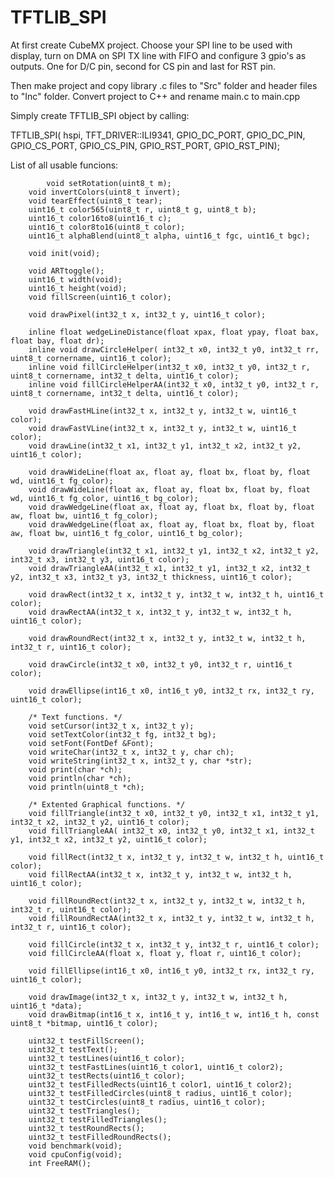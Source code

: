 # TFTLIB_SPI

At first create CubeMX project. Choose your SPI line to be used with display, turn on DMA on SPI TX line with FIFO and configure 3 gpio's as outputs.
One for D/C pin, second for CS pin and last for RST pin.

Then make project and copy library .c files to "Src" folder and header files to "Inc" folder. Convert project to C++ and rename main.c to main.cpp

Simply create TFTLIB_SPI object by calling:
  
  TFTLIB_SPI( hspi,
              TFT_DRIVER::ILI9341,
              GPIO_DC_PORT, GPIO_DC_PIN,
              GPIO_CS_PORT, GPIO_CS_PIN,
              GPIO_RST_PORT, GPIO_RST_PIN);
              
List of all usable funcions:
    
    		void setRotation(uint8_t m);
		void invertColors(uint8_t invert);
		void tearEffect(uint8_t tear);
		uint16_t color565(uint8_t r, uint8_t g, uint8_t b);
		uint16_t color16to8(uint16_t c);
		uint16_t color8to16(uint8_t color);
		uint16_t alphaBlend(uint8_t alpha, uint16_t fgc, uint16_t bgc);

		void init(void);

		void ARTtoggle();
		uint16_t width(void);
		uint16_t height(void);
		void fillScreen(uint16_t color);

		void drawPixel(int32_t x, int32_t y, uint16_t color);

		inline float wedgeLineDistance(float xpax, float ypay, float bax, float bay, float dr);
		inline void drawCircleHelper( int32_t x0, int32_t y0, int32_t rr, uint8_t cornername, uint16_t color);
		inline void fillCircleHelper(int32_t x0, int32_t y0, int32_t r, uint8_t cornername, int32_t delta, uint16_t color);
		inline void fillCircleHelperAA(int32_t x0, int32_t y0, int32_t r, uint8_t cornername, int32_t delta, uint16_t color);

		void drawFastHLine(int32_t x, int32_t y, int32_t w, uint16_t color);
		void drawFastVLine(int32_t x, int32_t y, int32_t w, uint16_t color);
		void drawLine(int32_t x1, int32_t y1, int32_t x2, int32_t y2, uint16_t color);

		void drawWideLine(float ax, float ay, float bx, float by, float wd, uint16_t fg_color);
		void drawWideLine(float ax, float ay, float bx, float by, float wd, uint16_t fg_color, uint16_t bg_color);
		void drawWedgeLine(float ax, float ay, float bx, float by, float aw, float bw, uint16_t fg_color);
		void drawWedgeLine(float ax, float ay, float bx, float by, float aw, float bw, uint16_t fg_color, uint16_t bg_color);

		void drawTriangle(int32_t x1, int32_t y1, int32_t x2, int32_t y2, int32_t x3, int32_t y3, uint16_t color);
		void drawTriangleAA(int32_t x1, int32_t y1, int32_t x2, int32_t y2, int32_t x3, int32_t y3, int32_t thickness, uint16_t color);

		void drawRect(int32_t x, int32_t y, int32_t w, int32_t h, uint16_t color);
		void drawRectAA(int32_t x, int32_t y, int32_t w, int32_t h, uint16_t color);

		void drawRoundRect(int32_t x, int32_t y, int32_t w, int32_t h, int32_t r, uint16_t color);

		void drawCircle(int32_t x0, int32_t y0, int32_t r, uint16_t color);

		void drawEllipse(int16_t x0, int16_t y0, int32_t rx, int32_t ry, uint16_t color);

		/* Text functions. */
		void setCursor(int32_t x, int32_t y);
		void setTextColor(int32_t fg, int32_t bg);
		void setFont(FontDef &Font);
		void writeChar(int32_t x, int32_t y, char ch);
		void writeString(int32_t x, int32_t y, char *str);
		void print(char *ch);
		void println(char *ch);
		void println(uint8_t *ch);

		/* Extented Graphical functions. */
		void fillTriangle(int32_t x0, int32_t y0, int32_t x1, int32_t y1, int32_t x2, int32_t y2, uint16_t color);
		void fillTriangleAA( int32_t x0, int32_t y0, int32_t x1, int32_t y1, int32_t x2, int32_t y2, uint16_t color);

		void fillRect(int32_t x, int32_t y, int32_t w, int32_t h, uint16_t color);
		void fillRectAA(int32_t x, int32_t y, int32_t w, int32_t h, uint16_t color);

		void fillRoundRect(int32_t x, int32_t y, int32_t w, int32_t h, int32_t r, uint16_t color);
		void fillRoundRectAA(int32_t x, int32_t y, int32_t w, int32_t h, int32_t r, uint16_t color);

		void fillCircle(int32_t x, int32_t y, int32_t r, uint16_t color);
		void fillCircleAA(float x, float y, float r, uint16_t color);

		void fillEllipse(int16_t x0, int16_t y0, int32_t rx, int32_t ry, uint16_t color);

		void drawImage(int32_t x, int32_t y, int32_t w, int32_t h, uint16_t *data);
		void drawBitmap(int16_t x, int16_t y, int16_t w, int16_t h, const uint8_t *bitmap, uint16_t color);

		uint32_t testFillScreen();
		uint32_t testText();
		uint32_t testLines(uint16_t color);
		uint32_t testFastLines(uint16_t color1, uint16_t color2);
		uint32_t testRects(uint16_t color);
		uint32_t testFilledRects(uint16_t color1, uint16_t color2);
		uint32_t testFilledCircles(uint8_t radius, uint16_t color);
		uint32_t testCircles(uint8_t radius, uint16_t color);
		uint32_t testTriangles();
		uint32_t testFilledTriangles();
		uint32_t testRoundRects();
		uint32_t testFilledRoundRects();
		void benchmark(void);
		void cpuConfig(void);
		int FreeRAM();
